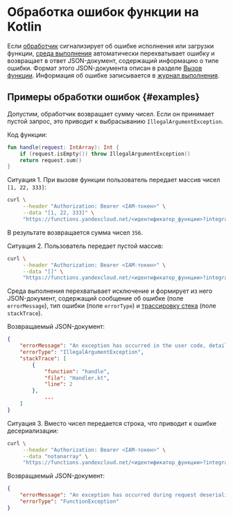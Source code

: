 # Обработка ошибок функции на Kotlin

Если [обработчик](handler.md) сигнализирует об ошибке исполнения или загрузки функции, [среда выполнения](../../concepts/runtime/index.md) автоматически перехватывает ошибку и возвращает в ответ JSON-документ, содержащий информацию о типе ошибки. Формат этого JSON-документа описан в разделе [Вызов функции](../../concepts/function-invoke.md#error). Информация об ошибке записывается в [журнал выполнения](logging.md).

## Примеры обработки ошибок {#examples}

Допустим, обработчик возвращает сумму чисел. Если он принимает пустой запрос, это приводит к выбрасыванию `IllegalArgumentException`.

Код функции:

```kotlin
fun handle(request: IntArray): Int {
    if (request.isEmpty()) throw IllegalArgumentException()
    return request.sum()
}
```

Ситуация 1. При вызове функции пользователь передает массив чисел `[1, 22, 333]`:

```bash
curl \
     --header "Authorization: Bearer <IAM-тoкен>" \
     --data "[1, 22, 333]" \
     "https://functions.yandexcloud.net/<идентификатор_функции>?integration=raw"
```

В результате возвращается сумма чисел `356`.

Ситуация 2. Пользователь передает пустой массив:

```bash
curl \
     --header "Authorization: Bearer <IAM-тoкен>" \
     --data "[]" \
     "https://functions.yandexcloud.net/<идентификатор_функции>?integration=raw"
```

Среда выполнения перехватывает исключение и формирует из него JSON-документ, содержащий сообщение об ошибке (поле `errorMessage`), тип ошибки (поле `errorType`) и [трассировку стека](https://ru.qwe.wiki/wiki/Stack_trace) (поле `stackTrace`).

Возвращаемый JSON-документ:

```json
{
    "errorMessage": "An exception has occurred in the user code, details: java.lang.IllegalArgumentException. [ERR_USER_CODE]",
    "errorType": "IllegalArgumentException",
    "stackTrace": [
        {
            "function": "handle",
            "file": "Handler.kt",
            "line": 2
        },
            ...
    ]
}
```

Ситуация 3. Вместо чисел передается строка, что приводит к ошибке десериализации:

```bash
curl \
     --header "Authorization: Bearer <IAM-тoкен>" \
     --data "notanarray" \
     "https://functions.yandexcloud.net/<идентификатор_функции>?integration=raw"
```

Возвращаемый JSON-документ:

```json
{
    "errorMessage": "An exception has occurred during request deserialization. Details: com.squareup.moshi.JsonEncodingException: Use JsonReader.setLenient(true) to accept malformed JSON at path $. [ERR_INVALID_REQUEST]",
    "errorType": "FunctionException"
}
```
